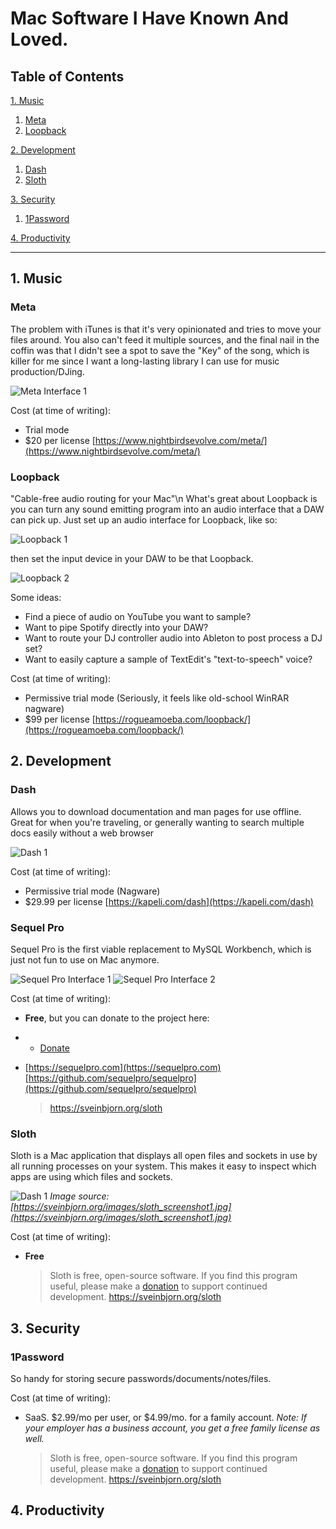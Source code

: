 # Mac Software I Have Known And Loved.

## Table of Contents

<!-- TOC -->
[1. Music](#1-music)
  1. [Meta](#meta)
  2. [Loopback](#loopback)

[2. Development](#2-development)
  1. [Dash](#dash)
  2. [Sloth](#sloth)

[3. Security](#3-security)
  1. [1Password](#1password)

[4. Productivity](#4-productivity)
<!-- /TOC -->

<a id="markdown-1-music" name="1-music"></a>

----

## 1. Music

<a id="markdown-meta" name="meta"></a>

### Meta

The problem with iTunes is that it's very opinionated and tries to move your
files around. You also can't feed it multiple sources, and the final nail in the
coffin was that I didn't see a spot to save the "Key" of the song, which is
killer for me since I want a long-lasting library I can use for music
production/DJing.

![Meta Interface 1](img/meta/meta1.png)

Cost (at time of writing):

- Trial mode
- \$20 per license
  [https://www.nightbirdsevolve.com/meta/](https://www.nightbirdsevolve.com/meta/)

<a id="markdown-loopback" name="loopback"></a>

### Loopback

"Cable-free audio routing for your Mac"\n
What's great about Loopback is you can turn any sound emitting program into an
audio interface that a DAW can pick up. Just set up an audio interface for
Loopback, like so:

![Loopback 1](img/loopback/loopback1.png)

then set the input device in your DAW to be that Loopback.

![Loopback 2](img/loopback/loopback2.png)

Some ideas:

- Find a piece of audio on YouTube you want to sample?
- Want to pipe Spotify directly into your DAW?
- Want to route your DJ controller audio into Ableton to post process a DJ set?
- Want to easily capture a sample of TextEdit's "text-to-speech" voice?

Cost (at time of writing):

- Permissive trial mode (Seriously, it feels like old-school WinRAR nagware)
- \$99 per license
  [https://rogueamoeba.com/loopback/](https://rogueamoeba.com/loopback/)

<a id="markdown-2-development" name="2-development"></a>

## 2. Development

<a id="markdown-dash" name="dash"></a>

### Dash

Allows you to download documentation and man pages for use offline. Great for
when you're traveling, or generally wanting to search multiple docs easily
without a web browser

![Dash 1](img/dash/dash1.png)

Cost (at time of writing):

- Permissive trial mode (Nagware)
- \$29.99 per license
  [https://kapeli.com/dash](https://kapeli.com/dash)

<a id="markdown-sloth" name="sloth"></a>

### Sequel Pro

Sequel Pro is the first viable replacement to MySQL Workbench, which is just not
fun to use on Mac anymore.

![Sequel Pro Interface 1](img/sequel_pro/sp1.png)
![Sequel Pro Interface 2](img/sequel_pro/sp2.png)

Cost (at time of writing):
- **Free**, but you can donate to the project here:
-  - [Donate](https://sequelpro.com/donate)
- [https://sequelpro.com](https://sequelpro.com)
  [https://github.com/sequelpro/sequelpro](https://github.com/sequelpro/sequelpro)


  > https://sveinbjorn.org/sloth

### Sloth

Sloth is a Mac application that displays all open files and sockets in use by
all running processes on your system. This makes it easy to inspect which apps
are using which files and sockets.

![Dash 1](img/sloth/sloth_screenshot1.jpg)
_Image source: [https://sveinbjorn.org/images/sloth_screenshot1.jpg](https://sveinbjorn.org/images/sloth_screenshot1.jpg)_

Cost (at time of writing):
- **Free**
  > Sloth is free, open-source software. If you find this program useful, please make a [donation](https://sveinbjorn.org/donations) to support continued development.
  > https://sveinbjorn.org/sloth

<a id="markdown-3-security" name="3-security"></a>

## 3. Security

<a id="markdown-1password" name="1password"></a>

### 1Password

So handy for storing secure passwords/documents/notes/files.

Cost (at time of writing):

- SaaS. $2.99/mo per user, or $4.99/mo. for a family account.
  _Note: If your employer has a business account, you get a free family license as well._
  > Sloth is free, open-source software. If you find this program useful, please make a [donation](https://sveinbjorn.org/donations) to support continued development.
  > https://sveinbjorn.org/sloth

<a id="markdown-4-productivity" name="4-productivity"></a>

## 4. Productivity
